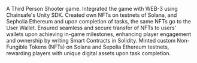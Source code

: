 A Third Person Shooter game.
Integrated the game with WEB-3 using Chainsafe's Unity SDK.
Created own NFTs on testnets of Solana, and Sepholia Ethereum and upon completion of tasks, the same NFTs go to the User Wallet.
Ensured seamless and secure transfer of NFTs to users' wallets upon achieving in-game milestones, enhancing player engagement and ownership by writing Smart Contracts in Solidity.
Minted custom Non-Fungible Tokens (NFTs) on Solana and Sepolia Ethereum testnets, rewarding players with unique digital assets upon task completion.
